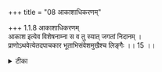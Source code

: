 +++
title = "08 आकाशाधिकरणम्"

+++
1.1.8 आकाशाधिकरणम्  
आकाश इत्येव विशेषनाम्ना स व तु स्यात् जगतां निदानम् ।  
प्राणोऽथवेत्येतदपाचकार भूताभिसंवेशमुखैश्च लिङ्गैः ।। 15 ।।

<details><summary>टीका</summary>

1.1.8 आकाशाधिकरणम् AND प्राणाधिकरणम् The doubt that आकाश or प्राण in view of their being specifically mentioned may be thought of as the cause of the world is removed by the author of the सूत्र by pointing out that आकाश and प्राण referred to signifying the Supreme Being in view of the fact that they are stated to be the final goal to be attained by all souls. Notes : 1. The import of the छान्दोग्य text (I.ix.i) "all beings take their rise from आकाश only and dissolve in it" - सर्वाणि ह वा इमानि भूतान्याकाशादेव समुत्पद्यन्ते; आकाशं प्रत्यस्तं यन्ति; and that of another text of the same उपनिषद् (I.ii.4) "all these beings merge in प्राण alone and from प्राण they rise" are discussed here. The words आकाश and प्राण denote the Supreme Being and not the elemental ether and the vital air. It is because the छान्दोग्य texts आकाश is their ultimate resort" (I.ix.2) and "all beings merge in प्राण (I.ii.5) mention that आकाश and प्राण are the ultimate resort of all beings including sentient souls. Neither the elemental ether nor the vital air can be the final goal to be attained by the souls.
</details>

